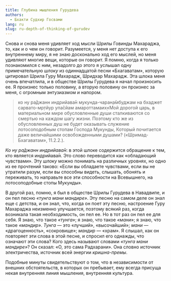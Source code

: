 ```yaml
---
title: Глубина мышления Гурудева
authors:
  - Бхакти Судхир Госвами
lang: ru
slug: ru-depth-of-thinking-of-gurudev
---
```


Снова и снова меня удивляет ход мысли Шрилы Говинды Махараджа, то, как и о чем он говорит. Разумеется, у меня нет доступа к его внутреннему миру, я не знаю досконально ход его мыслей, но меня удивляют многие вещи, которые он говорит. Я помню, когда я только познакомился с ним, незадолго до этого я услышал одну примечательную <i>шлоку</i> из одиннадцатой песни «Бхагаватам», которую цитировал Шрила Гуру Махарадж, Шридхар Махарадж. Эта шлока меня очень впечатлила, и в обществе Шрилы Гурудева я начал произносить ее. Я произнес только половину, а вторую половину он произнес за меня, с огромным энтузиазмом и напором.

<blockquote>ко ну ра̄джанн индрийава̄н
мукунда-чаран̣а̄мбуджам
на бхаджет сарвато-мр̣тйур
упа̄сйам амароттамаих̣<footnote>«Мой дорогой царь, в материальном мире обусловленные души сталкиваются со смертью на каждом шагу жизни. Поэтому кто же из обусловленных душ не будет оказывать служение лотосоподобным стопам Господа Мукунды, Который почитается даже величайшими освобожденными душами? («Шримад-Бхагаватам», 11.2.2.).</footnote></blockquote>

<i>Ко ну ра̄джанн индрийава̄н</i>: в этой шлоке содержится обращение к тем, кто является индрийава̄н. Это слово переводится как «обладающий чувствами». Эту <i>шлоку</i> можно понимать на различных уровнях, но одно из ее прочтений таково: «Если вы обладаете чувствами, если вы не утратили разум, если вы способны видеть, слышать, обонять и переживать, то направьте все эти способности на Всевышнего, на лотосоподобные стопы Мукунды».

В другой раз, помню, я был в обществе Шрилы Гурудева в Навадвипе, и он пел песню <i>«тунга мани мандире»</i>. Эту песню на самом деле он знал еще с детства, и он знал, что, когда он поет эту песню, настроение Гуру Махараджа неизменно улучшается, поэтому всякий раз, когда возникала такая необходимость, он пел ее. Но в тот раз он пел ее для себя. Я знаю, что такое <i>«тунга»</i>; я знаю, что такое <i>«мани»</i>; я знаю, что такое <i>«мандир»</i>. <i>Тунга</i> — это «лучший», «высочайший»; <i>мани</i> — «драгоценность», «сокровище»; <i>мандир</i> — «храм». Я слышал, как он повторяет эти слова в этой песне, и спросил его однажды, что означают эти слова? Кого здесь называют словами <i>«тунга мани мандире»</i>? Он сказал: «О, это сама Радхарани». Она словно источник электричества, источник всей энергии <i>кришна-премы</i>.

Подобные минуты свидетельствуют о том, что в независимости от внешних обстоятельств, в которых он пребывает, ему всегда присуща некая внутренняя линия мышления, внутренняя культура.

